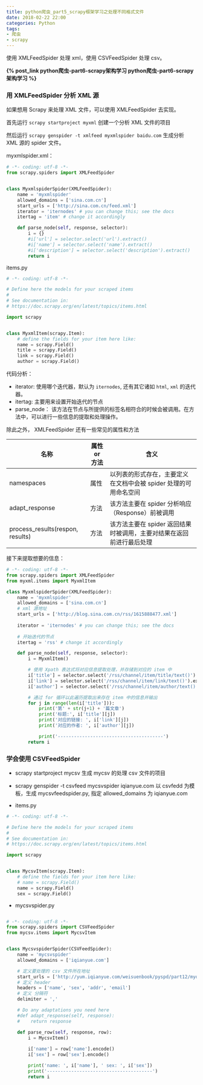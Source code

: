 ```yaml
---
title: python爬虫_part5_scrapy框架学习之处理不同格式文件
date: 2018-02-22 22:00
categories: Python
tags:
- 爬虫
- scrapy 
---
```


使用 XMLFeedSpider 处理 xml，使用 CSVFeedSpider 处理 csv。

<!--more-->

**{% post_link python爬虫-part6-scrapy架构学习 python爬虫-part6-scrapy架构学习 %}**

###  用 XMLFeedSpider 分析 XML 源

如果想用 Scrapy 来处理 XML 文件，可以使用 XMLFeedSpider 去实现。

首先运行 `scrapy startproject myxml` 创建一个分析 XML 文件的项目

然后运行 `scrapy genspider -t xmlfeed myxmlspider baidu.com` 生成分析 XML 源的 spider 文件。


myxmlspider.xml：

```python
# -*- coding: utf-8 -*-
from scrapy.spiders import XMLFeedSpider


class MyxmlspiderSpider(XMLFeedSpider):
    name = 'myxmlspider'
    allowed_domains = ['sina.com.cn']
    start_urls = ['http://sina.com.cn/feed.xml']
    iterator = 'iternodes' # you can change this; see the docs
    itertag = 'item' # change it accordingly

    def parse_node(self, response, selector):
        i = {}
        #i['url'] = selector.select('url').extract()
        #i['name'] = selector.select('name').extract()
        #i['description'] = selector.select('description').extract()
        return i
```

items.py

```python
# -*- coding: utf-8 -*-

# Define here the models for your scraped items
#
# See documentation in:
# https://doc.scrapy.org/en/latest/topics/items.html

import scrapy


class MyxmlItem(scrapy.Item):
    # define the fields for your item here like:
    name = scrapy.Field()
    title = scrapy.Field()
    link = scrapy.Field()
    author = scrapy.Field()

```

代码分析：

* iterator: 使用哪个迭代器，默认为 `iternodes`, 还有其它诸如 `html`, `xml` 的迭代器。
* itertag: 主要用来设置开始迭代的节点
* parse_node： 该方法在节点与所提供的标签名相符合的时候会被调用。在方法中，可以进行一些信息的提取和处理操作。

除此之外， XMLFeedSpider 还有一些常见的属性和方法


名称 | 属性 or 方法 | 含义
---|---|---|
namespaces | 属性 | 以列表的形式存在，主要定义在文档中会被 spider 处理的可用命名空间
adapt_response | 方法 | 该方法主要在 spider 分析响应 （Response）前被调用
process_results(respon, results) | 方法 | 该方法主要在 spider 返回结果时被调用，主要对结果在返回前进行最后处理

接下来提取想要的信息：

```python
# -*- coding: utf-8 -*-
from scrapy.spiders import XMLFeedSpider
from myxml.items import MyxmlItem

class MyxmlspiderSpider(XMLFeedSpider):
    name = 'myxmlspider'
    allowed_domains = ['sina.com.cn']
    # xml 源地址
    start_urls = ['http://blog.sina.com.cn/rss/1615888477.xml']
    
    iterator = 'iternodes' # you can change this; see the docs
    
    # 开始迭代的节点
    itertag = 'rss' # change it accordingly

    def parse_node(self, response, selector):
        i = MyxmlItem()

        # 使用 Xpath 表达式将对应信息提取处理，并存储到对应的 item 中
        i['title'] = selector.select('/rss/channel/item/title/text()').extract()
        i['link'] = selector.select('/rss/channel/item/link/text()').extract()
        i['author'] = selector.select('/rss/channel/item/author/text()').extract()

        # 通过 for 循环以此遍历提取出来存在 item 中的信息并输出
        for j in range(len(i['title'])):
            print('第' + str(j+1) + '篇文章')
            print('标题:', i['title'][j])
            print('对应的链接: ', i['link'][j])
            print('对应的作者: ', i['author'][j])

            print('---------------------------------------')
        return i

```

### 学会使用 CSVFeedSpider

* scrapy startproject mycsv
生成 mycsv 的处理 csv 文件的项目

* scrapy genspider -t csvfeed mycsvspider iqianyue.com
以 csvfedd 为模板，生成 mycsvfeedspider.py, 指定 allowed_domains 为 iqianyue.com

* items.py

```python
# -*- coding: utf-8 -*-

# Define here the models for your scraped items
#
# See documentation in:
# https://doc.scrapy.org/en/latest/topics/items.html

import scrapy


class MycsvItem(scrapy.Item):
    # define the fields for your item here like:
    # name = scrapy.Field()
    name = scrapy.Field()
    sex = scrapy.Field()

```

* mycsvspider.py

```python

# -*- coding: utf-8 -*-
from scrapy.spiders import CSVFeedSpider
from mycsv.items import MycsvItem


class MycsvspiderSpider(CSVFeedSpider):
    name = 'mycsvspider'
    allowed_domains = ['iqianyue.com']

    # 定义要处理的 csv 文件所在地址
    start_urls = ['http://yum.iqianyue.com/weisuenbook/pyspd/part12/mydata.csv']
    # 定义 header
    headers = ['name', 'sex', 'addr', 'email']
    # 定义 分隔符
    delimiter = ','

    # Do any adaptations you need here
    #def adapt_response(self, response):
    #    return response

    def parse_row(self, response, row):
        i = MycsvItem()
        
        i['name'] = row['name'].encode()
        i['sex'] = row['sex'].encode()

        print('name: ', i['name'], ' sex: ', i['sex'])
        print('---------------------------------------')
        return i
```
